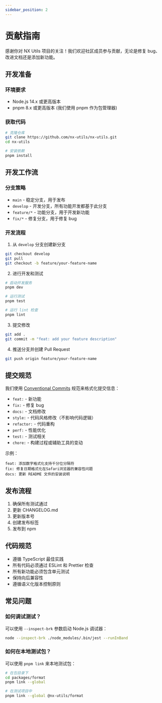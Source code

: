 ```yaml
---
sidebar_position: 2
---
```


# 贡献指南

感谢你对 NX Utils 项目的关注！我们欢迎社区成员参与贡献，无论是修复 bug、改进文档还是添加新功能。

## 开发准备

### 环境要求

- Node.js 14.x 或更高版本
- pnpm 8.x 或更高版本 (我们使用 pnpm 作为包管理器)

### 获取代码

```bash
# 克隆仓库
git clone https://github.com/nx-utils/nx-utils.git
cd nx-utils

# 安装依赖
pnpm install
```

## 开发工作流

### 分支策略

- `main` - 稳定分支，用于发布
- `develop` - 开发分支，所有功能开发都基于此分支
- `feature/*` - 功能分支，用于开发新功能
- `fix/*` - 修复分支，用于修复 bug

### 开发流程

1. 从 `develop` 分支创建新分支
```bash
git checkout develop
git pull
git checkout -b feature/your-feature-name
```

2. 进行开发和测试
```bash
# 启动开发服务
pnpm dev

# 运行测试
pnpm test

# 运行 lint 检查
pnpm lint
```

3. 提交修改
```bash
git add .
git commit -m "feat: add your feature description"
```

4. 推送分支并创建 Pull Request
```bash
git push origin feature/your-feature-name
```

## 提交规范

我们使用 [Conventional Commits](https://www.conventionalcommits.org/) 规范来格式化提交信息：

- `feat:` - 新功能
- `fix:` - 修复 bug
- `docs:` - 文档修改
- `style:` - 代码风格修改（不影响代码逻辑）
- `refactor:` - 代码重构
- `perf:` - 性能优化
- `test:` - 测试相关
- `chore:` - 构建过程或辅助工具的变动

示例：
```
feat: 添加数字格式化支持千分位分隔符
fix: 修复日期格式化在Safari浏览器的兼容性问题
docs: 更新 README 文件的安装说明
```

## 发布流程

1. 确保所有测试通过
2. 更新 CHANGELOG.md
3. 更新版本号
4. 创建发布标签
5. 发布到 npm

## 代码规范

- 遵循 TypeScript 最佳实践
- 所有代码必须通过 ESLint 和 Prettier 检查
- 所有新功能必须包含单元测试
- 保持向后兼容性
- 遵循语义化版本控制原则

## 常见问题

### 如何调试测试？

可以使用 `--inspect-brk` 参数启动 Node.js 调试器：

```bash
node --inspect-brk ./node_modules/.bin/jest --runInBand
```

### 如何在本地测试包？

可以使用 `pnpm link` 来本地测试包：

```bash
# 在包目录下
cd packages/format
pnpm link --global

# 在测试项目中
pnpm link --global @nx-utils/format
```
